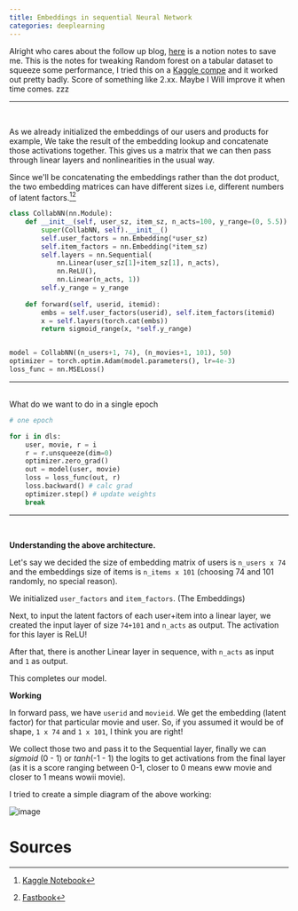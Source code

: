 ```yaml
---
title: Embeddings in sequential Neural Network
categories: deeplearning
---
```


Alright who cares about the follow up blog, [here](https://akzsh.notion.site/Tabular-Data-analysis-and-Decision-Tree-9444c1ca59d7464dbc91e7cb6cb243fc?pvs=4) is a notion notes to save me. This is the notes for tweaking Random forest on a tabular dataset to squeeze some performance, I tried this on a [Kaggle compe](https://www.kaggle.com/competitions/store-sales-time-series-forecasting/leaderboard) and it worked out pretty badly. Score of something like 2.xx. Maybe I Will improve it when time comes. zzz

--------------------------------
<br/>

As we already initialized the embeddings of our users and products for example, We take the result of the embedding lookup and concatenate those activations together. This gives us a matrix that we can then pass through linear layers and nonlinearities in the usual way.

Since we'll be concatenating the embeddings rather than the dot product, the two embedding matrices can have different sizes i.e, different numbers of latent factors.[^1][^2]

```py
class CollabNN(nn.Module):
    def __init__(self, user_sz, item_sz, n_acts=100, y_range=(0, 5.5)):
        super(CollabNN, self).__init__()
        self.user_factors = nn.Embedding(*user_sz)
        self.item_factors = nn.Embedding(*item_sz)
        self.layers = nn.Sequential(
            nn.Linear(user_sz[1]+item_sz[1], n_acts),
            nn.ReLU(),
            nn.Linear(n_acts, 1))
        self.y_range = y_range
        
    def forward(self, userid, itemid):
        embs = self.user_factors(userid), self.item_factors(itemid)
        x = self.layers(torch.cat(embs))
        return sigmoid_range(x, *self.y_range)


model = CollabNN((n_users+1, 74), (n_movies+1, 101), 50)
optimizer = torch.optim.Adam(model.parameters(), lr=4e-3)
loss_func = nn.MSELoss()
```
[^1]: [Kaggle Notebook](https://www.kaggle.com/code/akzsh5100/collaborative-filtering-movielens)
[^2]: [Fastbook](https://github.com/fastai/fastbook/blob/master/08_collab.ipynb)

-----------------------------
<br/>
What do we want to do in a single epoch

```py
# one epoch

for i in dls:
    user, movie, r = i
    r = r.unsqueeze(dim=0)
    optimizer.zero_grad()
    out = model(user, movie)
    loss = loss_func(out, r)
    loss.backward() # calc grad
    optimizer.step() # update weights 
    break
```
-----------------------------
<br/>

**Understanding the above architecture.**

Let's say we decided the size of embedding matrix of users is `n_users x 74` and the embeddings size of items is `n_items x 101` (choosing 74 and 101 randomly, no special reason).

We initialized `user_factors` and `item_factors`. (The Embeddings)

Next, to input the latent factors of each user+item into a linear layer, we created the input layer of size `74+101` and `n_acts` as output. The activation for this layer is ReLU!

After that, there is another Linear layer in sequence, with `n_acts` as input and `1` as output.

This completes our model.

**Working**

In forward pass, we have `userid` and `movieid`. We get the embedding (latent factor) for that particular movie and user. So, if you assumed it would be of shape, `1 x 74` and `1 x 101`, I think you are right!

We collect those two and pass it to the Sequential layer, finally we can *sigmoid* (0 - 1) or *tanh*(-1 - 1) the logits to get activations from the final layer (as it is a score ranging between 0-1, closer to 0 means eww movie and closer to 1 means wowii movie).

I tried to create a simple diagram of the above working:

![image](https://github.com/akash5100/blog/assets/53405133/66369779-ac92-415a-8d25-54f4869ef50a)

# Sources
